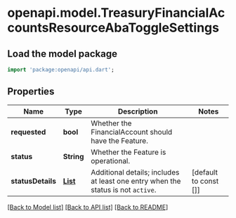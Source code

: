 # openapi.model.TreasuryFinancialAccountsResourceAbaToggleSettings

## Load the model package
```dart
import 'package:openapi/api.dart';
```

## Properties
Name | Type | Description | Notes
------------ | ------------- | ------------- | -------------
**requested** | **bool** | Whether the FinancialAccount should have the Feature. | 
**status** | **String** | Whether the Feature is operational. | 
**statusDetails** | [**List<TreasuryFinancialAccountsResourceTogglesSettingStatusDetails>**](TreasuryFinancialAccountsResourceTogglesSettingStatusDetails.md) | Additional details; includes at least one entry when the status is not `active`. | [default to const []]

[[Back to Model list]](../README.md#documentation-for-models) [[Back to API list]](../README.md#documentation-for-api-endpoints) [[Back to README]](../README.md)


